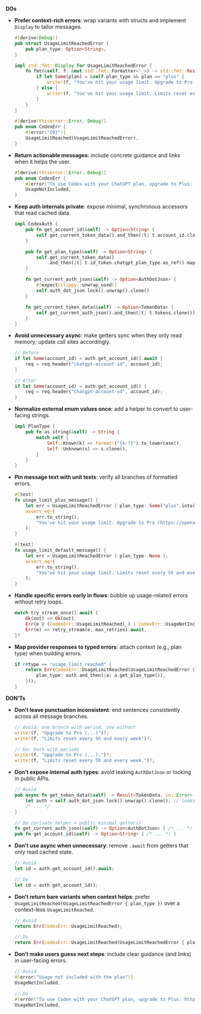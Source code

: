 **DOs**

- **Prefer context-rich errors**: wrap variants with structs and implement `Display` to tailor messages.
  ```rust
  #[derive(Debug)]
  pub struct UsageLimitReachedError {
      pub plan_type: Option<String>,
  }

  impl std::fmt::Display for UsageLimitReachedError {
      fn fmt(&self, f: &mut std::fmt::Formatter<'_>) -> std::fmt::Result {
          if let Some(plan) = &self.plan_type && plan == "plus" {
              write!(f, "You've hit your usage limit. Upgrade to Pro (https://openai.com/chatgpt/pricing), or wait for limits to reset (every 5h and every week).")
          } else {
              write!(f, "You've hit your usage limit. Limits reset every 5h and every week.")
          }
      }
  }

  #[derive(thiserror::Error, Debug)]
  pub enum CodexErr {
      #[error("{0}")]
      UsageLimitReached(UsageLimitReachedError),
  }
  ```

- **Return actionable messages**: include concrete guidance and links when it helps the user.
  ```rust
  #[derive(thiserror::Error, Debug)]
  pub enum CodexErr {
      #[error("To use Codex with your ChatGPT plan, upgrade to Plus: https://openai.com/chatgpt/pricing.")]
      UsageNotIncluded,
  }
  ```

- **Keep auth internals private**: expose minimal, synchronous accessors that read cached data.
  ```rust
  impl CodexAuth {
      pub fn get_account_id(&self) -> Option<String> {
          self.get_current_token_data().and_then(|t| t.account_id.clone())
      }

      pub fn get_plan_type(&self) -> Option<String> {
          self.get_current_token_data()
              .and_then(|t| t.id_token.chatgpt_plan_type.as_ref().map(|p| p.as_string()))
      }

      fn get_current_auth_json(&self) -> Option<AuthDotJson> {
          #[expect(clippy::unwrap_used)]
          self.auth_dot_json.lock().unwrap().clone()
      }

      fn get_current_token_data(&self) -> Option<TokenData> {
          self.get_current_auth_json().and_then(|t| t.tokens.clone())
      }
  }
  ```

- **Avoid unnecessary async**: make getters sync when they only read memory; update call sites accordingly.
  ```rust
  // Before
  if let Some(account_id) = auth.get_account_id().await {
      req = req.header("chatgpt-account-id", account_id);
  }

  // After
  if let Some(account_id) = auth.get_account_id() {
      req = req.header("chatgpt-account-id", account_id);
  }
  ```

- **Normalize external enum values once**: add a helper to convert to user-facing strings.
  ```rust
  impl PlanType {
      pub fn as_string(&self) -> String {
          match self {
              Self::Known(k) => format!("{k:?}").to_lowercase(),
              Self::Unknown(s) => s.clone(),
          }
      }
  }
  ```

- **Pin message text with unit tests**: verify all branches of formatted errors.
  ```rust
  #[test]
  fn usage_limit_plus_message() {
      let err = UsageLimitReachedError { plan_type: Some("plus".into()) };
      assert_eq!(
          err.to_string(),
          "You've hit your usage limit. Upgrade to Pro (https://openai.com/chatgpt/pricing), or wait for limits to reset (every 5h and every week)."
      );
  }

  #[test]
  fn usage_limit_default_message() {
      let err = UsageLimitReachedError { plan_type: None };
      assert_eq!(
          err.to_string(),
          "You've hit your usage limit. Limits reset every 5h and every week."
      );
  }
  ```

- **Handle specific errors early in flows**: bubble up usage-related errors without retry loops.
  ```rust
  match try_stream_once().await {
      Ok(out) => Ok(out),
      Err(e @ (CodexErr::UsageLimitReached(_) | CodexErr::UsageNotIncluded)) => Err(e),
      Err(e) => retry_stream(e, max_retries).await,
  }?
  ```

- **Map provider responses to typed errors**: attach context (e.g., plan type) when building errors.
  ```rust
  if r#type == "usage_limit_reached" {
      return Err(CodexErr::UsageLimitReached(UsageLimitReachedError {
          plan_type: auth.and_then(|a| a.get_plan_type()),
      }));
  }
  ```

**DON’Ts**

- **Don’t leave punctuation inconsistent**: end sentences consistently across all message branches.
  ```rust
  // Avoid: one branch with period, one without
  write!(f, "Upgrade to Pro (...)")?;
  write!(f, "Limits reset every 5h and every week")?;

  // Do: both with periods
  write!(f, "Upgrade to Pro (...).")?;
  write!(f, "Limits reset every 5h and every week.")?;
  ```

- **Don’t expose internal auth types**: avoid leaking `AuthDotJson` or locking in public APIs.
  ```rust
  // Avoid
  pub async fn get_token_data(&self) -> Result<TokenData, io::Error> {
      let auth = self.auth_dot_json.lock().unwrap().clone(); // leaks internals and lock handling
      /* ... */
  }

  // Do (private helper + public minimal getters)
  fn get_current_auth_json(&self) -> Option<AuthDotJson> { /* ... */ }
  pub fn get_account_id(&self) -> Option<String> { /* ... */ }
  ```

- **Don’t use async when unnecessary**: remove `.await` from getters that only read cached state.
  ```rust
  // Avoid
  let id = auth.get_account_id().await;

  // Do
  let id = auth.get_account_id();
  ```

- **Don’t return bare variants when context helps**: prefer `UsageLimitReached(UsageLimitReachedError { plan_type })` over a context-less `UsageLimitReached`.
  ```rust
  // Avoid
  return Err(CodexErr::UsageLimitReached);

  // Do
  return Err(CodexErr::UsageLimitReached(UsageLimitReachedError { plan_type }));
  ```

- **Don’t make users guess next steps**: include clear guidance (and links) in user-facing errors.
  ```rust
  // Avoid
  #[error("Usage not included with the plan")]
  UsageNotIncluded,

  // Do
  #[error("To use Codex with your ChatGPT plan, upgrade to Plus: https://openai.com/chatgpt/pricing.")]
  UsageNotIncluded,
  ```